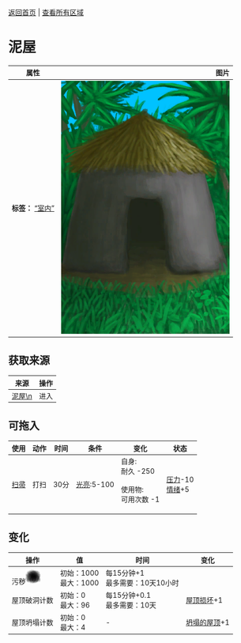 [返回首页](index.md)   |  [查看所有区域](area.md)
# 泥屋  
>   
  
  属性  |   图片   
 ----  |  ----:   
 **标签：**	[“室内”](tag_EnvIndoors.md)  |  ![](Sprite/MudHut.png)   
  
## 获取来源  
来源  |  操作  
----  |  ----  
[泥屋\n](MudHutEntranceRuins.md)  |  进入  
## 可拖入  
使用  |  动作  |  时间  |  条件  |  变化  |  状态  
----  |  ----  |  ----  |  ----  |  ----  |  ----  
[扫帚](Broom.md)  |  打扫  |  30分  |  [光亮](Light.md):5-100  |  自身:<br>耐久  -250<br><br>使用物:<br>可用次数  -1<br><br>  |  [压力](Stress.md)-10<br>[情绪](Morale.md)+5  
## 变化  
操作  |  值  |  时间  |  变化  
----  |  ----  |  ----  |  ----  
污秽<img decoding="async" src="Sprite/Dirt4.png" style="width:30px;">  |  初始：1000<br>最大：1000  |  每15分钟+1<br>最多需要：10天10小时  |    
屋顶破洞计数  |  初始：0<br>最大：96  |  每15分钟+0.1<br>最多需要：10天  |  [屋顶损坏](Dmg_RoofDamage.md)+1   
屋顶坍塌计数  |  初始：0<br>最大：4  |  -  |  [坍塌的屋顶](Dmg_RoofCollapsed.md)+1   
